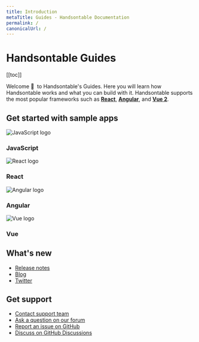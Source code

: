 ```yaml
---
title: Introduction
metaTitle: Guides - Handsontable Documentation
permalink: /
canonicalUrl: /
---
```


# Handsontable Guides

[[toc]]

Welcome 👋&nbsp; to Handsontable's Guides. Here you will learn how Handsontable works and what you can build with it. Handsontable supports the most popular frameworks such as **[React](@/guides/integrate-with-react/react-simple-example.md)**, **[Angular](@/guides/integrate-with-angular/angular-simple-example.md)**, and **[Vue 2](@/guides/integrate-with-vue/vue-simple-example.md)**.

## Get started with sample apps

<div class="row-items-container">
  <Link href="/docs/{docsVersion}/binding-to-data/" hide-latest-version class="row-item">
    <Img class="integration-framework-logo" src="/docs/{docsVersion}/img/pages/introduction/javascript.svg" alt="JavaScript logo" />
      <h3>JavaScript</h3>
  </Link>
  <Link href="/docs/{docsVersion}/react-simple-example/" hide-latest-version class="row-item">
    <Img class="integration-framework-logo" src="/docs/{docsVersion}/img/pages/introduction/react.svg" alt="React logo" />
      <h3>React</h3>
  </Link>
  <Link href="/docs/{docsVersion}/angular-simple-example/" hide-latest-version class="row-item">
    <Img class="integration-framework-logo" src="/docs/{docsVersion}/img/pages/introduction/angular.svg" alt="Angular logo" />
      <h3>Angular</h3>
  </Link>
  <Link href="/docs/{docsVersion}/vue-simple-example/" hide-latest-version class="row-item">
    <Img class="integration-framework-logo" src="/docs/{docsVersion}/img/pages/introduction/vue.svg" alt="Vue logo" />
      <h3>Vue</h3>
  </Link>
</div>

## What's new

- [Release notes](@/guides/upgrade-and-migration/release-notes.md)
- [Blog](https://handsontable.com/blog)
- [Twitter](https://twitter.com/handsontable)

## Get support

- [Contact support team](https://handsontable.com/contact?category=technical_support)
- [Ask a question on our forum](https://forum.handsontable.com)
- [Report an issue on GitHub](https://github.com/handsontable/handsontable/issues)
- [Discuss on GitHub Discussions](https://github.com/handsontable/handsontable/discussions)
